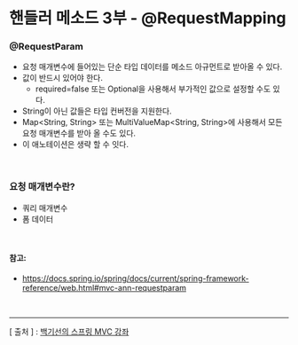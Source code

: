 핸들러 메소드 3부 - @RequestMapping
===

### @RequestParam
  + 요청 매개변수에 들어있는 단순 타입 데이터를 메소드 아규먼트로 받아올 수 있다.
  + 값이 반드시 있어야 한다.
    - required=false 또는 Optional을 사용해서 부가적인 값으로 설정할 수도 있다.
  + String이 아닌 값들은 타입 컨버전을 지원한다.
  + Map<String, String> 또는 MultiValueMap<String, String>에 사용해서 모든 요청 매개변수를 받아 올 수도 있다.
  + 이 애노테이션은 생략 할 수 잇다.

<br/>

### 요청 매개변수란?
  + 쿼리 매개변수
  + 폼 데이터

<br/>

#### 참고:
  + https://docs.spring.io/spring/docs/current/spring-framework-reference/web.html#mvc-ann-requestparam

<br/>

---
[ 출처 ] : [백기선의 스프링 MVC 강좌](https://www.inflearn.com/course/%EC%9B%B9-mvc#)   
